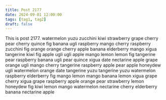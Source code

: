 ```yaml
---
title: Post 2177
date: 2024-09-01 12:00:00
tags: [tag1, tag2]
draft: false
---
```

This is post 2177.
watermelon
yuzu
zucchini
kiwi
strawberry
grape
cherry
pear
cherry
quince
fig
banana
ugli
raspberry
mango
cherry
raspberry
zucchini
fig
orange
orange
cherry
apple
banana
elderberry
mango
xigua
tangerine
kiwi
fig
apple
ugli
ugli
apple
mango
lemon
lemon
fig
tangerine
pear
raspberry
banana
ugli
pear
quince
xigua
date
nectarine
apple
grape
orange
ugli
mango
cherry
tangerine
raspberry
apple
pear
apple
honeydew
ugli
watermelon
orange
date
tangerine
yuzu
tangerine
yuzu
watermelon
raspberry
elderberry
fig
mango
lemon
mango
banana
lemon
xigua
grape
cherry
xigua
grape
raspberry
apple
orange
pear
strawberry
lemon
honeydew
fig
kiwi
lemon
mango
watermelon
nectarine
cherry
elderberry
banana
nectarine
apple
